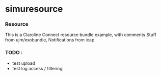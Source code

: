 # simuresource

### Resource
This is a Claroline Connect resource bundle example, with comments
Stuff from ujm/exobundle, Notifications from icap

### TODO :
- test upload
- test log access / filtering

